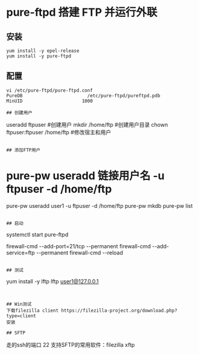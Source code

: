 # pure-ftpd 搭建 FTP 并运行外联
## 安装
```
yum install -y epel-release
yum install -y pure-ftpd
```
## 配置
```
vi /etc/pure-ftpd/pure-ftpd.conf
PureDB                        /etc/pure-ftpd/pureftpd.pdb
MinUID                      1000

## 创建用户

```
useradd ftpuser   #创建用户
mkdir /home/ftp   #创建用户目录
chown ftpuser:ftpuser /home/ftp  #修改宿主和用户
```

## 添加FTP用户
```
# pure-pw useradd 链接用户名 -u ftpuser -d /home/ftp 
pure-pw useradd user1 -u ftpuser -d /home/ftp 
pure-pw mkdb
pure-pw list 
```

## 启动
```
systemctl start pure-ftpd

firewall-cmd --add-port=21/tcp --permanent
firewall-cmd --add-service=ftp --permanent
firewall-cmd --reload
```

## 测试
```
yum install -y lftp
lftp user1@127.0.0.1
```


## Win测试
下载filezilla client https://filezilla-project.org/download.php?type=client
安装

## SFTP
```
走的ssh的端口 22
支持SFTP的常用软件：filezilla xftp 
```


